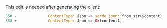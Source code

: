 This edit is needed after generating the client:

```rust
350 -              ContentType::Json => serde_json::from_str(&content).map_err(Error::from),
350 +              ContentType::Json => Ok(content),
```

